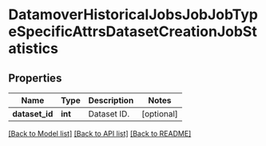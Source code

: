 # DatamoverHistoricalJobsJobJobTypeSpecificAttrsDatasetCreationJobStatistics

## Properties
Name | Type | Description | Notes
------------ | ------------- | ------------- | -------------
**dataset_id** | **int** | Dataset ID. | [optional] 

[[Back to Model list]](../README.md#documentation-for-models) [[Back to API list]](../README.md#documentation-for-api-endpoints) [[Back to README]](../README.md)


